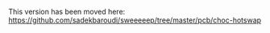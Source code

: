 This version has been moved here:
https://github.com/sadekbaroudi/sweeeeep/tree/master/pcb/choc-hotswap
